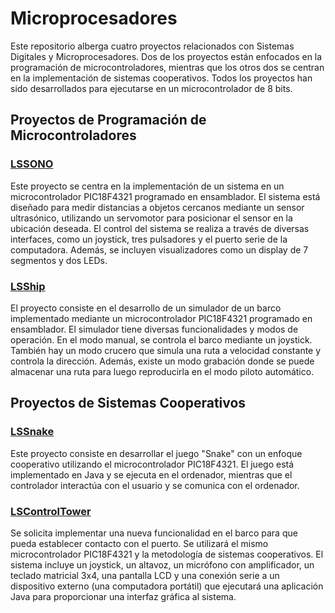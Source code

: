 # Microprocesadores
Este repositorio alberga cuatro proyectos relacionados con Sistemas Digitales y Microprocesadores. Dos de los proyectos están enfocados en la programación de microcontroladores, mientras que los otros dos se centran en la implementación de sistemas cooperativos. Todos los proyectos han sido desarrollados para ejecutarse en un microcontrolador de 8 bits.

## Proyectos de Programación de Microcontroladores
### [LSSONO](https://github.com/oscarjuly23/Microcontrollers/tree/main/LSSONO)
Este proyecto se centra en la implementación de un sistema en un microcontrolador PIC18F4321 programado en ensamblador. El sistema está diseñado para medir distancias a objetos cercanos mediante un sensor ultrasónico, utilizando un servomotor para posicionar el sensor en la ubicación deseada. El control del sistema se realiza a través de diversas interfaces, como un joystick, tres pulsadores y el puerto serie de la computadora. Además, se incluyen visualizadores como un display de 7 segmentos y dos LEDs.
### [LSShip](https://github.com/oscarjuly23/Microcontrollers/tree/main/LSShip)
El proyecto consiste en el desarrollo de un simulador de un barco implementado mediante un microcontrolador PIC18F4321 programado en ensamblador. El simulador tiene diversas funcionalidades y modos de operación. En el modo manual, se controla el barco mediante un joystick. También hay un modo crucero que simula una ruta a velocidad constante y controla la dirección. Además, existe un modo grabación donde se puede almacenar una ruta para luego reproducirla en el modo piloto automático.

## Proyectos de Sistemas Cooperativos
### [LSSnake](https://github.com/oscarjuly23/Microcontrollers/tree/main/LSSnake)
Este proyecto consiste en desarrollar el juego "Snake" con un enfoque cooperativo utilizando el microcontrolador PIC18F4321. El juego está implementado en Java y se ejecuta en el ordenador, mientras que el controlador interactúa con el usuario y se comunica con el ordenador.
### [LSControlTower](https://github.com/oscarjuly23/Microcontrollers/tree/main/LSControlTower)
Se solicita implementar una nueva funcionalidad en el barco para que pueda establecer contacto con el puerto. Se utilizará el mismo microcontrolador PIC18F4321 y la metodología de sistemas cooperativos. El sistema incluye un joystick, un altavoz, un micrófono con amplificador, un teclado matricial 3x4, una pantalla LCD y una conexión serie a un dispositivo externo (una computadora portátil) que ejecutará una aplicación Java para proporcionar una interfaz gráfica al sistema.
